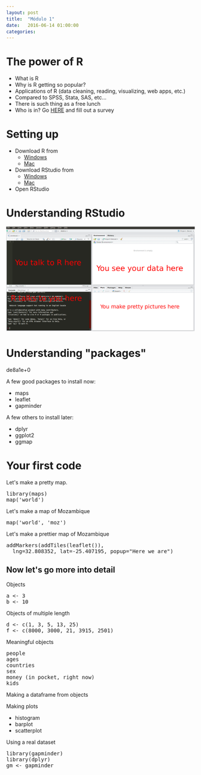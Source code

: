 ```yaml
---
layout: post
title:  "Módulo 1"
date:   2016-06-14 01:00:00
categories: 
---
```


# The power of R

- What is R
- Why is R getting so popular?
- Applications of R (data cleaning, reading, visualizing, web apps, etc.)
- Compared to SPSS, Stata, SAS, etc...
- There is such thing as a free lunch
- Who is in? Go [HERE](http://goo.gl/forms/PfAncjOa11uMePO53) and fill out a survey

# Setting up 

- Download R from 
    - [Windows](https://cran.r-project.org/bin/windows/base/)
    - [Mac](https://cran.r-project.org/bin/macosx/)
- Download RStudio from
    - [Windows](https://download1.rstudio.org/RStudio-0.99.902.exe)
    - [Mac](https://download1.rstudio.org/RStudio-0.99.902.dmg)
- Open RStudio

# Understanding RStudio

![GitHub Logo](/images/rstudio.png)

# Understanding "packages"

de8a1e+0

A few good packages to install now:

- maps
- leaflet
- gapminder

A few others to install later:

- dplyr
- ggplot2
- ggmap

# Your first code

Let's make a pretty map.

<pre>
library(maps)
map('world')
</pre>

Let's make a map of Mozambique

<pre>
map('world', 'moz')
</pre>

Let's make a prettier map of Mozambique

<pre>
addMarkers(addTiles(leaflet()),
  lng=32.808352, lat=-25.407195, popup="Here we are")
</pre>

## Now let's go more into detail

Objects

<pre>
a <- 3
b <- 10
</pre>

Objects of multiple length

<pre>
d <- c(1, 3, 5, 13, 25)
f <- c(8000, 3000, 21, 3915, 2501)
</pre>

Meaningful objects

<pre>
people
ages
countries
sex
money (in pocket, right now)
kids
</pre>

Making a dataframe from objects

Making plots

- histogram
- barplot
- scatterplot

Using a real dataset

<pre>
library(gapminder)
library(dplyr)
gm <- gapminder
</pre>